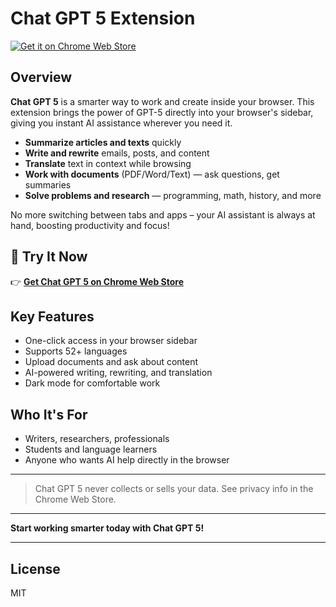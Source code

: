 # Chat GPT 5 Extension

[![Get it on Chrome Web Store](https://img.shields.io/chrome-web-store/v/npphdmcakmfhllhblkealgkeefamebih?logo=google-chrome)](https://chromewebstore.google.com/detail/chat-gpt-5/npphdmcakmfhllhblkealgkeefamebih)

## Overview

**Chat GPT 5** is a smarter way to work and create inside your browser. This extension brings the power of GPT-5 directly into your browser's sidebar, giving you instant AI assistance wherever you need it.

- **Summarize articles and texts** quickly
- **Write and rewrite** emails, posts, and content
- **Translate** text in context while browsing
- **Work with documents** (PDF/Word/Text) — ask questions, get summaries
- **Solve problems and research** — programming, math, history, and more

No more switching between tabs and apps – your AI assistant is always at hand, boosting productivity and focus!

## 🚀 Try It Now

👉 **[Get Chat GPT 5 on Chrome Web Store](https://chromewebstore.google.com/detail/chat-gpt-5/npphdmcakmfhllhblkealgkeefamebih)**

## Key Features

- One-click access in your browser sidebar
- Supports 52+ languages
- Upload documents and ask about content
- AI-powered writing, rewriting, and translation
- Dark mode for comfortable work

## Who It's For

- Writers, researchers, professionals
- Students and language learners
- Anyone who wants AI help directly in the browser

---

> Chat GPT 5 never collects or sells your data. See privacy info in the Chrome Web Store.

---

**Start working smarter today with Chat GPT 5!**

---

## License

MIT

